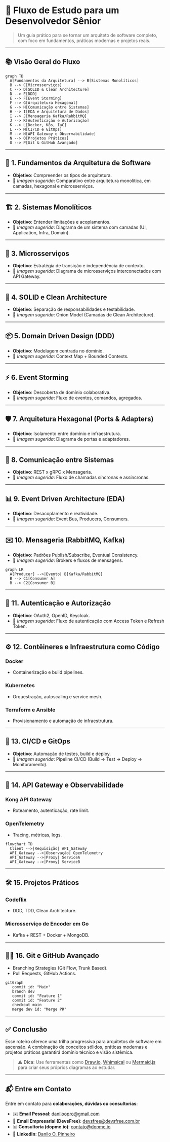 # 🚀 Fluxo de Estudo para um Desenvolvedor Sênior

> Um guia prático para se tornar um arquiteto de software completo, com foco em fundamentos, práticas modernas e projetos reais.

---

## 📚 Visão Geral do Fluxo

```mermaid
graph TD
  A[Fundamentos da Arquitetura] --> B[Sistemas Monolíticos]
  B --> C[Microsserviços]
  C --> D[SOLID & Clean Architecture]
  D --> E[DDD]
  E --> F[Event Storming]
  F --> G[Arquitetura Hexagonal]
  G --> H[Comunicação entre Sistemas]
  H --> I[EDA e Arquitetura de Dados]
  I --> J[Mensageria Kafka/RabbitMQ]
  J --> K[Autenticação e Autorização]
  K --> L[Docker, K8s, IaC]
  L --> M[CI/CD e GitOps]
  M --> N[API Gateway e Observabilidade]
  N --> O[Projetos Práticos]
  O --> P[Git & GitHub Avançado]
```

---

## 🧱 1. Fundamentos da Arquitetura de Software

* **Objetivo**: Compreender os tipos de arquitetura.
* 📌 *Imagem sugerida*: Comparativo entre arquitetura monolítica, em camadas, hexagonal e microsserviços.

---

## 🏗️ 2. Sistemas Monolíticos

* **Objetivo**: Entender limitações e acoplamentos.
* 📌 *Imagem sugerida*: Diagrama de um sistema com camadas (UI, Application, Infra, Domain).

---

## 🔗 3. Microsserviços

* **Objetivo**: Estratégia de transição e independência de contexto.
* 📌 *Imagem sugerida*: Diagrama de microsserviços interconectados com API Gateway.

---

## 🧼 4. SOLID e Clean Architecture

* **Objetivo**: Separação de responsabilidades e testabilidade.
* 📌 *Imagem sugerida*: Onion Model (Camadas de Clean Architecture).

---

## 📦 5. Domain Driven Design (DDD)

* **Objetivo**: Modelagem centrada no domínio.
* 📌 *Imagem sugerida*: Context Map + Bounded Contexts.

---

## ⚡ 6. Event Storming

* **Objetivo**: Descoberta de domínio colaborativa.
* 📌 *Imagem sugerida*: Fluxo de eventos, comandos, agregados.

---

## 🛡️ 7. Arquitetura Hexagonal (Ports & Adapters)

* **Objetivo**: Isolamento entre domínio e infraestrutura.
* 📌 *Imagem sugerida*: Diagrama de portas e adaptadores.

---

## 🔁 8. Comunicação entre Sistemas

* **Objetivo**: REST x gRPC x Mensageria.
* 📌 *Imagem sugerida*: Fluxo de chamadas síncronas e assíncronas.

---

## 📊 9. Event Driven Architecture (EDA)

* **Objetivo**: Desacoplamento e reatividade.
* 📌 *Imagem sugerida*: Event Bus, Producers, Consumers.

---

## ✉️ 10. Mensageria (RabbitMQ, Kafka)

* **Objetivo**: Padrões Publish/Subscribe, Eventual Consistency.
* 📌 *Imagem sugerida*: Brokers e fluxos de mensagens.

```mermaid
graph LR
  A[Producer] -->|Evento| B[Kafka/RabbitMQ]
  B --> C1[Consumer A]
  B --> C2[Consumer B]
```

---

## 🔐 11. Autenticação e Autorização

* **Objetivo**: OAuth2, OpenID, Keycloak.
* 📌 *Imagem sugerida*: Fluxo de autenticação com Access Token e Refresh Token.

---

## ⚙️ 12. Contêineres e Infraestrutura como Código

### Docker

* Containerização e build pipelines.

### Kubernetes

* Orquestração, autoscaling e service mesh.

### Terraform e Ansible

* Provisionamento e automação de infraestrutura.

---

## 🔄 13. CI/CD e GitOps

* **Objetivo**: Automação de testes, build e deploy.
* 📌 *Imagem sugerida*: Pipeline CI/CD (Build → Test → Deploy → Monitoramento).

---

## 🧭 14. API Gateway e Observabilidade

### Kong API Gateway

* Roteamento, autenticação, rate limit.

### OpenTelemetry

* Tracing, métricas, logs.

```mermaid
flowchart TD
  Client -->|Requisição| API_Gateway
  API_Gateway -->|Observação| OpenTelemetry
  API_Gateway -->|Proxy| ServiceA
  API_Gateway -->|Proxy| ServiceB
```

---

## 🛠️ 15. Projetos Práticos

### Codeflix

* DDD, TDD, Clean Architecture.

### Microsserviço de Encoder em Go

* Kafka + REST + Docker + MongoDB.

---

## 🧑‍💻 16. Git e GitHub Avançado

* Branching Strategies (Git Flow, Trunk Based).
* Pull Requests, GitHub Actions.

```mermaid
gitGraph
   commit id: "Main"
   branch dev
   commit id: "Feature 1"
   commit id: "Feature 2"
   checkout main
   merge dev id: "Merge PR"
```

---

## ✅ Conclusão

Esse roteiro oferece uma trilha progressiva para arquitetos de software em ascensão. A combinação de conceitos sólidos, práticas modernas e projetos práticos garantirá domínio técnico e visão sistêmica.

> ⚠️ **Dica**: Use ferramentas como [Draw.io](https://draw.io), [Whimsical](https://whimsical.com) ou [Mermaid.js](https://mermaid.js.org) para criar seus próprios diagramas ao estudar.

---

## 📬 Entre em Contato

Entre em contato para **colaborações, dúvidas ou consultorias**:

- ✉️ **Email Pessoal**: [daniloopro@gmail.com](mailto:daniloopro@gmail.com)  
- 🏢 **Email Empresarial (DevsFree)**: [devsfree@devsfree.com.br](mailto:devsfree@devsfree.com.br)  
- 📊 **Consultoria (dopme.io)**: [contato@dopme.io](mailto:contato@dopme.io)  
- 💼 **LinkedIn**: [Danilo O. Pinheiro](https://www.linkedin.com/in/daniloopinheiro)
